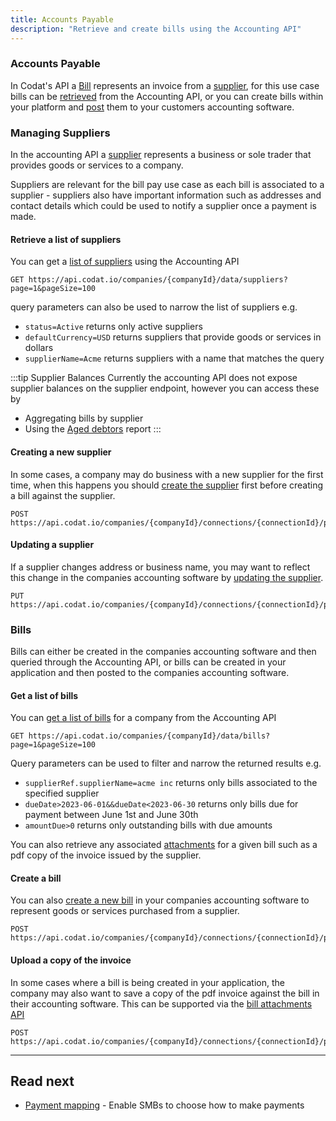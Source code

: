 ```yaml
---
title: Accounts Payable
description: "Retrieve and create bills using the Accounting API"
---
```


### Accounts Payable

In Codat's API a [Bill](/accounting-api#/schemas/Bill) represents an invoice from a [supplier](/accounting-api#/schemas/Supplier), for this use case bills can be [retrieved](/accounting-api#/operations/list-bills) from the Accounting API, or you can create bills within your platform and [post](https://docs.codat.io/accounting-api#/operations/create-bill) them to your customers accounting software.

### Managing Suppliers

In the accounting API a [supplier](accounting-api#/schemas/Supplier) represents a business or sole trader that provides goods or services to a company.

Suppliers are relevant for the bill pay use case as each bill is associated to a supplier - suppliers also have important information such as addresses and contact details which could be used to notify a supplier once a payment is made.

#### Retrieve a list of suppliers

You can get a [list of suppliers](/accounting-api#/operations/list-suppliers) using the Accounting API
```http request
GET https://api.codat.io/companies/{companyId}/data/suppliers?page=1&pageSize=100
```

query parameters can also be used to narrow the list of suppliers e.g.
- `status=Active` returns only active suppliers
- `defaultCurrency=USD` returns suppliers that provide goods or services in dollars
- `supplierName=Acme` returns suppliers with a name that matches the query

:::tip Supplier Balances
Currently the accounting API does not expose supplier balances on the supplier endpoint, however you can access these by
- Aggregating bills by supplier
- Using the [Aged debtors](/accounting-api#/operations/get-aged-debtors-report) report
:::

#### Creating a new supplier

In some cases, a company may do business with a new supplier for the first time, when this happens you should [create the supplier](/accounting-api#/operations/create-supplier) first before creating a bill against the supplier.
```http request
POST https://api.codat.io/companies/{companyId}/connections/{connectionId}/push/suppliers
```

#### Updating a supplier

If a supplier changes address or business name, you may want to reflect this change in the companies accounting software by [updating the supplier](/accounting-api#/operations/put-supplier).
```http request
PUT https://api.codat.io/companies/{companyId}/connections/{connectionId}/push/suppliers/{supplierId}
```

### Bills

Bills can either be created in the companies accounting software and then queried through the Accounting API, or bills can be created in your application and then posted to the companies accounting software.

#### Get a list of bills

You can [get a list of bills](/accounting-api#/operations/list-bills) for a company from the Accounting API
```http request
GET https://api.codat.io/companies/{companyId}/data/bills?page=1&pageSize=100
```

Query parameters can be used to filter and narrow the returned results e.g.
- `supplierRef.supplierName=acme inc` returns only bills associated to the specified supplier
- `dueDate>2023-06-01&&dueDate<2023-06-30` returns only bills due for payment between June 1st and June 30th
- `amountDue>0` returns only outstanding bills with due amounts

You can also retrieve any associated [attachments](/accounting-api#/operations/download-bill-attachment) for a given bill such as a pdf copy of the invoice issued by the supplier.

#### Create a bill

You can also [create a new bill](/accounting-api#/operations/create-bill) in your companies accounting software to represent goods or services purchased from a supplier.

```http request
POST https://api.codat.io/companies/{companyId}/connections/{connectionId}/push/bills
```

#### Upload a copy of the invoice

In some cases where a bill is being created in your application, the company may also want to save a copy of the pdf invoice against the bill in their accounting software. This can be supported via the [bill attachments API](/accounting-api#/operations/upload-bill-attachments)

```http request
POST https://api.codat.io/companies/{companyId}/connections/{connectionId}/push/bills/{billId}/attachments
```

---

## Read next

- [Payment mapping](/usecases/bill-pay/mapping) - Enable SMBs to choose how to make payments